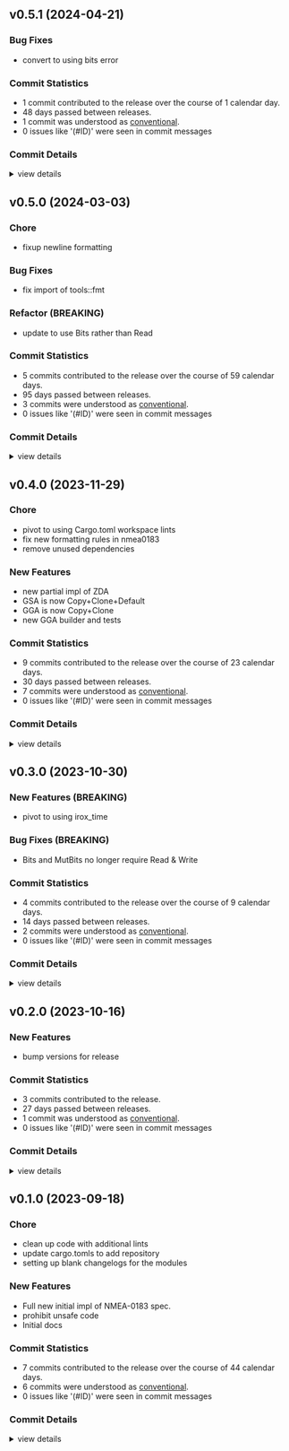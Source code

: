 


## v0.5.1 (2024-04-21)

### Bug Fixes

 - <csr-id-9af46dbd390cd5b45d45b65ec46561c7c9a2238a/> convert to using bits error

### Commit Statistics

<csr-read-only-do-not-edit/>

 - 1 commit contributed to the release over the course of 1 calendar day.
 - 48 days passed between releases.
 - 1 commit was understood as [conventional](https://www.conventionalcommits.org).
 - 0 issues like '(#ID)' were seen in commit messages

### Commit Details

<csr-read-only-do-not-edit/>

<details><summary>view details</summary>

 * **Uncategorized**
    - Convert to using bits error ([`9af46db`](https://github.com/spmadden/irox/commit/9af46dbd390cd5b45d45b65ec46561c7c9a2238a))
</details>

## v0.5.0 (2024-03-03)

<csr-id-0fc37b1a2d545e8d6479443f2a55b3ad64bf5a39/>
<csr-id-aa699e9008f7c8e19e0faecbf9dea05eeb6df345/>

### Chore

 - <csr-id-0fc37b1a2d545e8d6479443f2a55b3ad64bf5a39/> fixup newline formatting

### Bug Fixes

 - <csr-id-6fdcc09292831e15053e44c5e01356b0375b1800/> fix import of tools::fmt

### Refactor (BREAKING)

 - <csr-id-aa699e9008f7c8e19e0faecbf9dea05eeb6df345/> update to use Bits rather than Read

### Commit Statistics

<csr-read-only-do-not-edit/>

 - 5 commits contributed to the release over the course of 59 calendar days.
 - 95 days passed between releases.
 - 3 commits were understood as [conventional](https://www.conventionalcommits.org).
 - 0 issues like '(#ID)' were seen in commit messages

### Commit Details

<csr-read-only-do-not-edit/>

<details><summary>view details</summary>

 * **Uncategorized**
    - Release irox-nmea0183 v0.5.0 ([`d38d7b1`](https://github.com/spmadden/irox/commit/d38d7b1e412c704fdd08fbac9297fea5382b4364))
    - Update to use Bits rather than Read ([`aa699e9`](https://github.com/spmadden/irox/commit/aa699e9008f7c8e19e0faecbf9dea05eeb6df345))
    - Release irox-tools v0.5.0, safety bump 17 crates ([`a46e9e2`](https://github.com/spmadden/irox/commit/a46e9e2da699f6ccd3a85b660014f0e15e59c0d0))
    - Fixup newline formatting ([`0fc37b1`](https://github.com/spmadden/irox/commit/0fc37b1a2d545e8d6479443f2a55b3ad64bf5a39))
    - Fix import of tools::fmt ([`6fdcc09`](https://github.com/spmadden/irox/commit/6fdcc09292831e15053e44c5e01356b0375b1800))
</details>

## v0.4.0 (2023-11-29)

<csr-id-88ebfb5deea5508ca54f4aaab62f6fd5a36f531c/>
<csr-id-38d709a5df3fd8d11784427952480ca04e6ef965/>
<csr-id-8dac28062fabe59a155f04de03a0f2429a655f6a/>

### Chore

 - <csr-id-88ebfb5deea5508ca54f4aaab62f6fd5a36f531c/> pivot to using Cargo.toml workspace lints
 - <csr-id-38d709a5df3fd8d11784427952480ca04e6ef965/> fix new formatting rules in nmea0183
 - <csr-id-8dac28062fabe59a155f04de03a0f2429a655f6a/> remove unused dependencies

### New Features

 - <csr-id-b1614a35161bc14d45a7b8fb03a121e6683cc872/> new partial impl of ZDA
 - <csr-id-e449164722df8fb8ef366cb41e2e23534ad24064/> GSA is now Copy+Clone+Default
 - <csr-id-874afec7b6aa560623e0f995aec7fd96e3940542/> GGA is now Copy+Clone
 - <csr-id-0a258cd962bd75a5b858b4cadb01a1ea697ba04c/> new GGA builder and tests

### Commit Statistics

<csr-read-only-do-not-edit/>

 - 9 commits contributed to the release over the course of 23 calendar days.
 - 30 days passed between releases.
 - 7 commits were understood as [conventional](https://www.conventionalcommits.org).
 - 0 issues like '(#ID)' were seen in commit messages

### Commit Details

<csr-read-only-do-not-edit/>

<details><summary>view details</summary>

 * **Uncategorized**
    - Release irox-nmea0183 v0.4.0 ([`b3733da`](https://github.com/spmadden/irox/commit/b3733da106c80d87977311064747317e32e16b01))
    - Pivot to using Cargo.toml workspace lints ([`88ebfb5`](https://github.com/spmadden/irox/commit/88ebfb5deea5508ca54f4aaab62f6fd5a36f531c))
    - New partial impl of ZDA ([`b1614a3`](https://github.com/spmadden/irox/commit/b1614a35161bc14d45a7b8fb03a121e6683cc872))
    - GSA is now Copy+Clone+Default ([`e449164`](https://github.com/spmadden/irox/commit/e449164722df8fb8ef366cb41e2e23534ad24064))
    - GGA is now Copy+Clone ([`874afec`](https://github.com/spmadden/irox/commit/874afec7b6aa560623e0f995aec7fd96e3940542))
    - Fix new formatting rules in nmea0183 ([`38d709a`](https://github.com/spmadden/irox/commit/38d709a5df3fd8d11784427952480ca04e6ef965))
    - New GGA builder and tests ([`0a258cd`](https://github.com/spmadden/irox/commit/0a258cd962bd75a5b858b4cadb01a1ea697ba04c))
    - Remove unused dependencies ([`8dac280`](https://github.com/spmadden/irox/commit/8dac28062fabe59a155f04de03a0f2429a655f6a))
    - Release irox-tools v0.3.2, irox-time v0.3.0, irox-log v0.1.0, safety bump 8 crates ([`9c08793`](https://github.com/spmadden/irox/commit/9c0879320a17a94fa7a4169426de4d9d3b62395e))
</details>

## v0.3.0 (2023-10-30)

### New Features (BREAKING)

 - <csr-id-56d56f52703b29e4ba79b5e12e0b9332e1b0f400/> pivot to using irox_time

### Bug Fixes (BREAKING)

 - <csr-id-0abcf44f6018f432a8715ff4f7a0ec1986ea1463/> Bits and MutBits no longer require Read & Write

### Commit Statistics

<csr-read-only-do-not-edit/>

 - 4 commits contributed to the release over the course of 9 calendar days.
 - 14 days passed between releases.
 - 2 commits were understood as [conventional](https://www.conventionalcommits.org).
 - 0 issues like '(#ID)' were seen in commit messages

### Commit Details

<csr-read-only-do-not-edit/>

<details><summary>view details</summary>

 * **Uncategorized**
    - Release irox-nmea0183 v0.3.0 ([`04e7ee6`](https://github.com/spmadden/irox/commit/04e7ee6238339648c3a3d5c1502c412f6321dfa9))
    - Release irox-tools v0.3.0, safety bump 12 crates ([`eb83b27`](https://github.com/spmadden/irox/commit/eb83b27b20c23e51e5b0fc3b7b3704e2c03af46c))
    - Bits and MutBits no longer require Read & Write ([`0abcf44`](https://github.com/spmadden/irox/commit/0abcf44f6018f432a8715ff4f7a0ec1986ea1463))
    - Pivot to using irox_time ([`56d56f5`](https://github.com/spmadden/irox/commit/56d56f52703b29e4ba79b5e12e0b9332e1b0f400))
</details>

## v0.2.0 (2023-10-16)

### New Features

 - <csr-id-8dc3f98d6b32d735c009468feb0ba32dc367d49a/> bump versions for release

### Commit Statistics

<csr-read-only-do-not-edit/>

 - 3 commits contributed to the release.
 - 27 days passed between releases.
 - 1 commit was understood as [conventional](https://www.conventionalcommits.org).
 - 0 issues like '(#ID)' were seen in commit messages

### Commit Details

<csr-read-only-do-not-edit/>

<details><summary>view details</summary>

 * **Uncategorized**
    - Release irox-carto v0.3.0, irox-csv v0.3.0, irox-egui-extras v0.3.0, irox-gpx v0.2.0, irox-influxdb_v1 v0.3.0, irox-nmea0183 v0.2.0, irox-raymarine-sonar v0.2.0, irox-time v0.1.0, irox-winlocation-api v0.2.0, irox v0.3.0 ([`dfa6258`](https://github.com/spmadden/irox/commit/dfa6258b8f93f6d27b85d2f3f4e209599a8168ad))
    - Release irox-units v0.3.0, irox-carto v0.3.0, irox-csv v0.3.0, irox-egui-extras v0.3.0, irox-gpx v0.2.0, irox-influxdb_v1 v0.3.0, irox-nmea0183 v0.2.0, irox-raymarine-sonar v0.2.0, irox-time v0.1.0, irox-winlocation-api v0.2.0, irox v0.3.0, safety bump 2 crates ([`a6c0a5f`](https://github.com/spmadden/irox/commit/a6c0a5fcfc4070b8cbc1442192b7eaef275e80f2))
    - Bump versions for release ([`8dc3f98`](https://github.com/spmadden/irox/commit/8dc3f98d6b32d735c009468feb0ba32dc367d49a))
</details>

## v0.1.0 (2023-09-18)

<csr-id-f03d8a3ec997d53470bfdeb5e76b71925aac3f10/>
<csr-id-80d2b88bdcb553faaeafc09673c31d7ebedafd19/>
<csr-id-1a365333397b02a5f911d0897c3bf0c80f6c2b80/>

### Chore

 - <csr-id-f03d8a3ec997d53470bfdeb5e76b71925aac3f10/> clean up code with additional lints
 - <csr-id-80d2b88bdcb553faaeafc09673c31d7ebedafd19/> update cargo.tomls to add repository
 - <csr-id-1a365333397b02a5f911d0897c3bf0c80f6c2b80/> setting up blank changelogs for the modules

### New Features

 - <csr-id-77a3ae6dc803c40bcd9bcc83ffb1778b365dfc1b/> Full new initial impl of NMEA-0183 spec.
 - <csr-id-c088de020214e47f28391d0af5a64abe56ad185b/> prohibit unsafe code
 - <csr-id-50991086a6c23e5e7aedfe54393b87ed03bae124/> Initial docs

### Commit Statistics

<csr-read-only-do-not-edit/>

 - 7 commits contributed to the release over the course of 44 calendar days.
 - 6 commits were understood as [conventional](https://www.conventionalcommits.org).
 - 0 issues like '(#ID)' were seen in commit messages

### Commit Details

<csr-read-only-do-not-edit/>

<details><summary>view details</summary>

 * **Uncategorized**
    - Release irox-enums_derive v0.2.0, irox-enums v0.2.0, irox-tools v0.2.0, irox-units v0.2.0, irox-carto v0.2.0, irox-csv v0.2.0, irox-egui-extras v0.2.0, irox-networking v0.2.0, irox-types v0.2.0, irox-influxdb_v1 v0.2.0, irox-structs_derive v0.2.0, irox-structs v0.2.0, irox-nmea0183 v0.1.0, irox-sirf v0.2.0, irox-stats v0.2.0, irox-winlocation-api v0.1.0, irox v0.2.0, safety bump 10 crates ([`6a72204`](https://github.com/spmadden/irox/commit/6a722046661ceef02a66c2067e2c5c15ce102e04))
    - Clean up code with additional lints ([`f03d8a3`](https://github.com/spmadden/irox/commit/f03d8a3ec997d53470bfdeb5e76b71925aac3f10))
    - Update cargo.tomls to add repository ([`80d2b88`](https://github.com/spmadden/irox/commit/80d2b88bdcb553faaeafc09673c31d7ebedafd19))
    - Setting up blank changelogs for the modules ([`1a36533`](https://github.com/spmadden/irox/commit/1a365333397b02a5f911d0897c3bf0c80f6c2b80))
    - Full new initial impl of NMEA-0183 spec. ([`77a3ae6`](https://github.com/spmadden/irox/commit/77a3ae6dc803c40bcd9bcc83ffb1778b365dfc1b))
    - Prohibit unsafe code ([`c088de0`](https://github.com/spmadden/irox/commit/c088de020214e47f28391d0af5a64abe56ad185b))
    - Initial docs ([`5099108`](https://github.com/spmadden/irox/commit/50991086a6c23e5e7aedfe54393b87ed03bae124))
</details>

